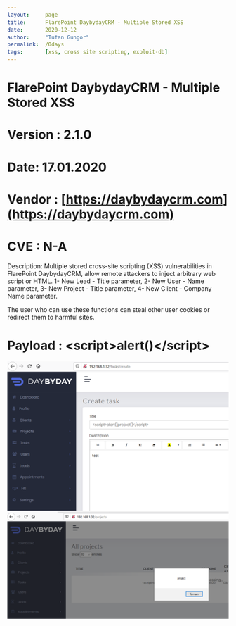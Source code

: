 ```yaml
---
layout:     page
title:      FlarePoint DaybydayCRM - Multiple Stored XSS
date:       2020-12-12
author:     "Tufan Gungor"
permalink:  /0days
tags:       [xss, cross site scripting, exploit-db]
---
```

# FlarePoint DaybydayCRM - Multiple Stored XSS 
# Version : 2.1.0
# Date: 17.01.2020
# Vendor : [https://daybydaycrm.com](https://daybydaycrm.com)
# CVE : N-A

Description: Multiple stored cross-site scripting (XSS) vulnerabilities in FlarePoint DaybydayCRM, allow remote attackers to inject arbitrary web script or HTML. 
	1- New Lead - Title parameter,
	2- New User - Name parameter,
	3- New Project - Title parameter,
	4- New Client - Company Name parameter.

The user who can use these functions can steal other user cookies or redirect them to harmful sites.

# Payload : \<script>alert()\</script>

![Creating project](new_project.png)
![Trigger XSS](xss_trigger.png)
